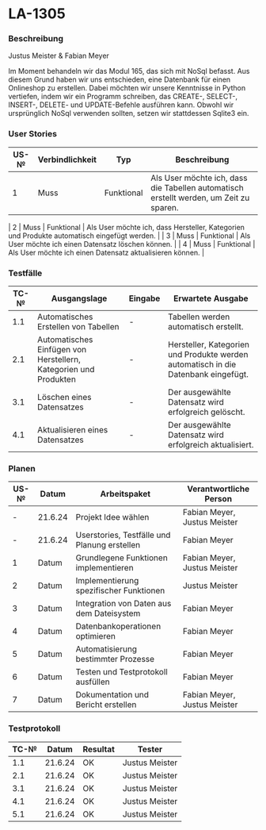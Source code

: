 # LA-1305

### Beschreibung

Justus Meister & Fabian Meyer

Im Moment behandeln wir das Modul 165, das sich mit NoSql befasst. Aus diesem Grund haben wir uns entschieden, eine Datenbank für einen Onlineshop zu erstellen. Dabei möchten wir unsere Kenntnisse in Python vertiefen, indem wir ein Programm schreiben, das CREATE-, SELECT-, INSERT-, DELETE- und UPDATE-Befehle ausführen kann. Obwohl wir ursprünglich NoSql verwenden sollten, setzen wir stattdessen Sqlite3 ein.

### User Stories

| US-№ | Verbindlichkeit | Typ        | Beschreibung                                                                                                                                                  |
| ---- | --------------- | ---------- | ------------------------------------------------------------------------------------------------------------------------------------------------------------- |
| 1    | Muss            | Funktional | Als User möchte ich, dass die Tabellen automatisch erstellt werden, um Zeit zu sparen.                                                                       |

| 2    | Muss            | Funktional | Als User möchte ich, dass Hersteller, Kategorien und Produkte automatisch eingefügt werden.                                                                  |
| 3    | Muss            | Funktional | Als User möchte ich einen Datensatz löschen können.                                                                                                           |
| 4    | Muss            | Funktional | Als User möchte ich einen Datensatz aktualisieren können.                                                                                                      |


### Testfälle

| TC-№ | Ausgangslage                                 | Eingabe                                          | Erwartete Ausgabe                               |
| ---- | -------------------------------------------- | ------------------------------------------------ | ------------------------------------------------ |
| 1.1  | Automatisches Erstellen von Tabellen           | -                                                | Tabellen werden automatisch erstellt.            |
| 2.1  | Automatisches Einfügen von Herstellern, Kategorien und Produkten | -                                              | Hersteller, Kategorien und Produkte werden automatisch in die Datenbank eingefügt. |
| 3.1  | Löschen eines Datensatzes                      | -                                                | Der ausgewählte Datensatz wird erfolgreich gelöscht. |
| 4.1  | Aktualisieren eines Datensatzes                | -                                                | Der ausgewählte Datensatz wird erfolgreich aktualisiert. |



### Planen

| US-№ | Datum      | Arbeitspaket                            | Verantwortliche Person  |
| ---- | ---------- | --------------------------------------- | ----------------------- |
| -    | 21.6.24    | Projekt Idee wählen                     | Fabian Meyer, Justus Meister |
| -    | 21.6.24    | Userstories, Testfälle und Planung erstellen | Fabian Meyer            |
| 1    | Datum      | Grundlegene Funktionen implementieren     | Fabian Meyer, Justus Meister |
| 2    | Datum      | Implementierung spezifischer Funktionen   | Justus Meister          |
| 3    | Datum      | Integration von Daten aus dem Dateisystem | Fabian Meyer           |
| 4    | Datum      | Datenbankoperationen optimieren          | Fabian Meyer            |
| 5    | Datum      | Automatisierung bestimmter Prozesse      | Fabian Meyer            |
| 6    | Datum      | Testen und Testprotokoll ausfüllen       | Fabian Meyer            |
| 7    | Datum      | Dokumentation und Bericht erstellen      | Fabian Meyer, Justus Meister |

### Testprotokoll

| TC-№ | Datum   | Resultat | Tester         |
| ---- | ------- | -------- | -------------- |
| 1.1  | 21.6.24 | OK       | Justus Meister |
| 2.1  | 21.6.24 | OK       | Justus Meister |
| 3.1  | 21.6.24 | OK       | Justus Meister |
| 4.1  | 21.6.24 | OK       | Justus Meister |
| 5.1  | 21.6.24 | OK       | Justus Meister |


